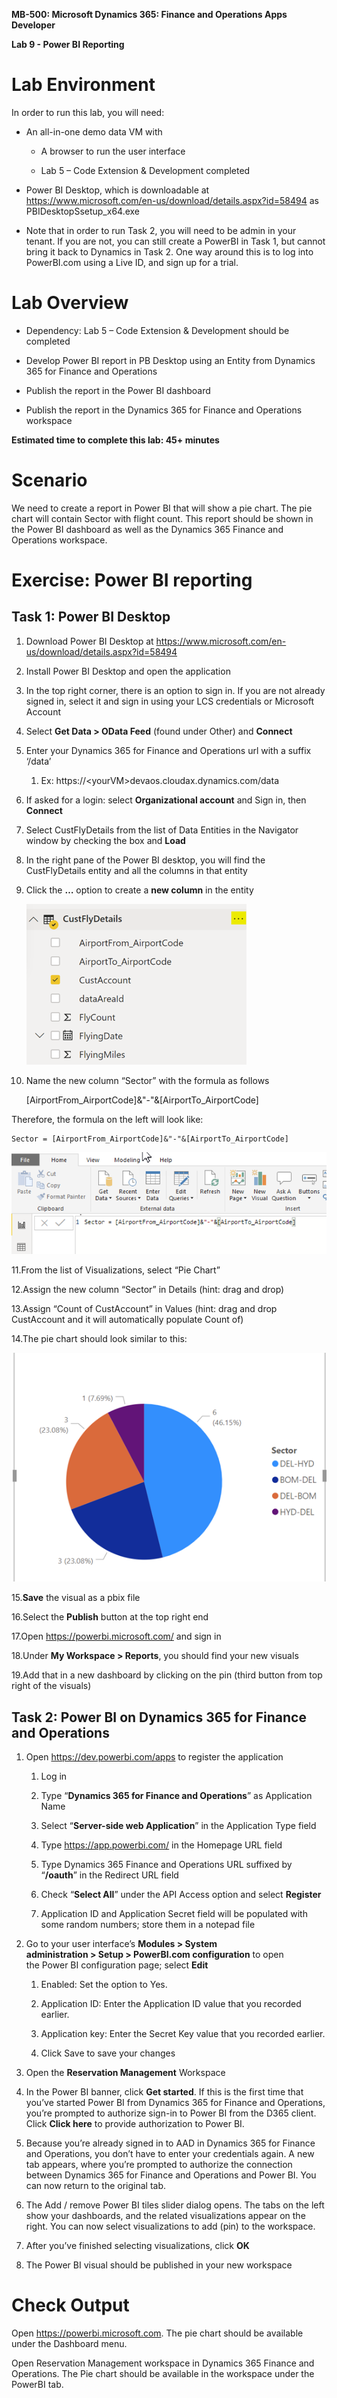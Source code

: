 **MB-500: Microsoft Dynamics 365: Finance and Operations Apps Developer**

**Lab 9 - Power BI Reporting**

Lab Environment
===============

In order to run this lab, you will need:

-   An all-in-one demo data VM with

    -   A browser to run the user interface

    -   Lab 5 – Code Extension & Development completed

-   Power BI Desktop, which is downloadable at
    <https://www.microsoft.com/en-us/download/details.aspx?id=58494> as
    PBIDesktopSsetup_x64.exe

-   Note that in order to run Task 2, you will need to be admin in your tenant.
    If you are not, you can still create a PowerBI in Task 1, but cannot bring
    it back to Dynamics in Task 2. One way around this is to log into
    PowerBI.com using a Live ID, and sign up for a trial.

Lab Overview
============

-   Dependency: Lab 5 – Code Extension & Development should be completed

-   Develop Power BI report in PB Desktop using an Entity from Dynamics 365 for
    Finance and Operations

-   Publish the report in the Power BI dashboard

-   Publish the report in the Dynamics 365 for Finance and Operations workspace

**Estimated time to complete this lab: 45+ minutes**

Scenario
========

We need to create a report in Power BI that will show a pie chart. The pie chart
will contain Sector with flight count. This report should be shown in the Power
BI dashboard as well as the Dynamics 365 Finance and Operations workspace.

Exercise: Power BI reporting
============================

Task 1: Power BI Desktop
------------------------

1.  Download Power BI Desktop at
    <https://www.microsoft.com/en-us/download/details.aspx?id=58494>

2.  Install Power BI Desktop and open the application

3.  In the top right corner, there is an option to sign in. If you are not
    already signed in, select it and sign in using your LCS credentials or
    Microsoft Account

4.  Select **Get Data \> OData Feed** (found under Other) and **Connect**

5.  Enter your Dynamics 365 for Finance and Operations url with a suffix ‘/data’

    1.  Ex: https://\<yourVM\>devaos.cloudax.dynamics.com/data

6.  If asked for a login: select **Organizational account** and Sign in, then
    **Connect**

7.  Select CustFlyDetails from the list of Data Entities in the Navigator window
    by checking the box and **Load**

8.  In the right pane of the Power BI desktop, you will find the CustFlyDetails
    entity and all the columns in that entity

9.  Click the **…** option to create a **new column** in the entity

    ![CustFlyDetails with CustAccount checked](Images/Lab9ExTask1Step9.png)

10. Name the new column “Sector” with the formula as follows

	[AirportFrom_AirportCode]&"-"&[AirportTo_AirportCode]

   Therefore, the formula on the left will look like:

	Sector = [AirportFrom_AirportCode]&"-"&[AirportTo_AirportCode]

![Formula above](Images/Lab9ExTask1Step10.png)

11.From the list of Visualizations, select “Pie Chart”

12.Assign the new column “Sector” in Details (hint: drag and drop)

13.Assign “Count of CustAccount” in Values (hint: drag and drop CustAccount and
    it will automatically populate Count of)

14.The pie chart should look similar to this:

![A pie chart showing the different airport sectors](Images/Lab9ExTask1Step14.png)

15.**Save** the visual as a pbix file

16.Select the **Publish** button at the top right end

17.Open <https://powerbi.microsoft.com/> and sign in

18.Under **My Workspace \> Reports**, you should find your new visuals

19.Add that in a new dashboard by clicking on the pin (third button from top
    right of the visuals)

Task 2: Power BI on Dynamics 365 for Finance and Operations
-----------------------------------------------------------

1.  Open <https://dev.powerbi.com/apps> to register the application

    1.  Log in

    2.  Type “**Dynamics 365 for Finance and Operations**” as Application Name

    3.  Select “**Server-side web Application**” in the Application Type field

    4.  Type <https://app.powerbi.com/> in the Homepage URL field

    5.  Type Dynamics 365 Finance and Operations URL suffixed by “**/oauth**” in
        the Redirect URL field

    6.  Check “**Select All**” under the API Access option and select
        **Register**

    7.  Application ID and Application Secret field will be populated with some
        random numbers; store them in a notepad file

2.  Go to your user interface’s **Modules \> System
    administration \> Setup \> PowerBI.com configuration** to open the Power BI
    configuration page; select **Edit**

    1.  Enabled: Set the option to Yes.

    2.  Application ID: Enter the Application ID value that you recorded
        earlier.

    3.  Application key: Enter the Secret Key value that you recorded earlier.

    4.  Click Save to save your changes

3.  Open the **Reservation Management** Workspace

4.  In the Power BI banner, click **Get started**. If this is the first time
    that you’ve started Power BI from Dynamics 365 for Finance and Operations,
    you’re prompted to authorize sign-in to Power BI from the D365 client.
    Click **Click here** to provide authorization to Power BI.

5.  Because you’re already signed in to AAD in Dynamics 365 for Finance and
    Operations, you don’t have to enter your credentials again. A new tab
    appears, where you’re prompted to authorize the connection between Dynamics
    365 for Finance and Operations and Power BI. You can now return to the
    original tab.

6.  The Add / remove Power BI tiles slider dialog opens. The tabs on the left
    show your dashboards, and the related visualizations appear on the right.
    You can now select visualizations to add (pin) to the workspace.

7.  After you’ve finished selecting visualizations, click **OK**

8.  The Power BI visual should be published in your new workspace

Check Output
============

Open <https://powerbi.microsoft.com>. The pie chart should be available under
the Dashboard menu.

Open Reservation Management workspace in Dynamics 365 Finance and Operations.
The Pie chart should be available in the workspace under the PowerBI tab.
